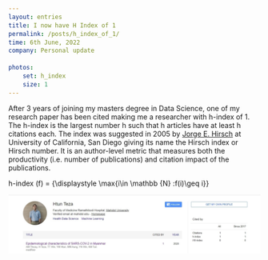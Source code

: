 ```yaml
---
layout: entries
title: I now have H Index of 1
permalink: /posts/h_index_of_1/
time: 6th June, 2022
company: Personal update

photos:
    set: h_index
    size: 1
---
```


After 3 years of joining my masters degree in Data Science, one of my research paper has been cited making me a researcher with h-index of 1. <span /> The h-index is the largest number h such that h articles have at least h citations each. The index was suggested in 2005 by [Jorge E. Hirsch](https://en.wikipedia.org/wiki/Jorge_E._Hirsch "Jorge E. Hirsch @ Wikipedia") at University of California, San Diego giving its name the Hirsch index or Hirsch number. It is an author-level metric that measures both the productivity (i.e. number of publications) and citation impact of the publications.

h-index (f) = {\displaystyle \max\{i\in \mathbb {N} :f(i)\geq i\}}

<div id="photos">
	<img src="/assets/photos/h_index-1.jpg" title="Google Scholar showing citation count for the paper and H-index for Htun Teza profile" alt="Google Scholar showing citation count for the paper and H-index for Htun Teza profile"/>
</div>
